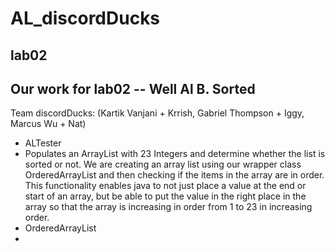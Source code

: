 # AL_discordDucks
## lab02

## Our work for lab02 -- Well Al B. Sorted

Team discordDucks: (Kartik Vanjani + Krrish, Gabriel Thompson + Iggy, Marcus Wu + Nat)
- ALTester
- Populates an ArrayList with 23 Integers and determine whether the list is sorted or not. We are creating an array list using our wrapper class OrderedArrayList and then checking if the items in the array are in order. This functionality enables java to not just place a value at the end or start of an array, but be able to put the value in the right place in the array so that the array is increasing in order from 1 to 23 in increasing order. 
- OrderedArrayList
- 
